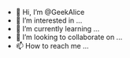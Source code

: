 - 👋 Hi, I’m @GeekAlice
- 👀 I’m interested in ...
- 🌱 I’m currently learning ...
- 💞️ I’m looking to collaborate on ...
- 📫 How to reach me ...

<!---
GeekAlice/GeekAlice is a ✨ special ✨ repository because its `README.md` (this file) appears on your GitHub profile.
You can click the Preview link to take a look at your changes.
--->
